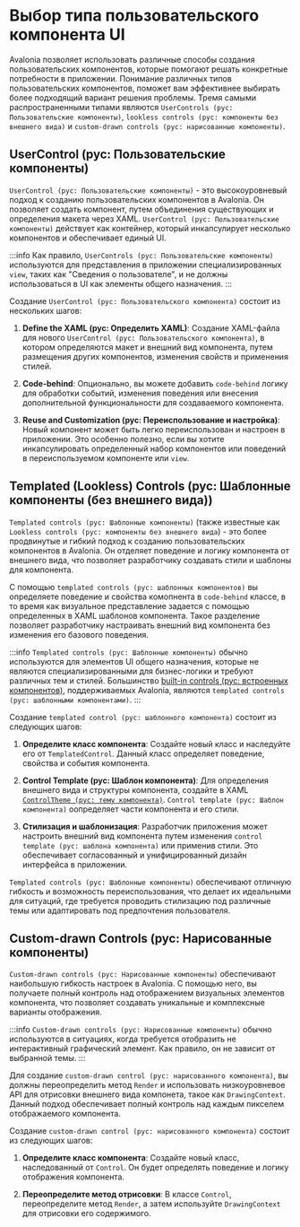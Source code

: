 # Выбор типа пользовательского компонента UI

Avalonia позволяет использовать различные способы создания пользовательских компонентов, которые помогают решать конкретные потребности в приложении.
Понимание различных типов пользовательских компонентов, поможет вам эффективнее выбирать более подходящий вариант решения проблемы.
Тремя самыми распространенными типами являются `UserControls (рус: Пользовательские компоненты)`, `lookless controls (рус: компоненты без внешнего вида)` и `custom-drawn controls (рус: нарисованные компоненты)`.

## UserControl (рус: Пользовательские компоненты)

`UserControl (рус: Пользовательские компоненты)` - это высокоуровневый подход к созданию пользовательских компонентов в Avalonia. Он позволяет создать компонент, путем объединения существующих и определения макета через XAML.
`UserControl (рус: Пользовательские компоненты)` действует как контейнер, который инкапсулирует несколько компонентов и обеспечивает единый UI.

:::info
Как правило, `UserControls (рус: Пользовательские компоненты)` используются для представления в приложении специализированных `view`, таких как "Сведения о пользователе", и не должны использоваться в UI как элементы общего назначения.
:::

Создание `UserControl (рус: Пользовательского компонента)` состоит из нескольких шагов:

1. **Define the XAML (рус: Определить XAML)**: Создание XAML-файла для нового `UserControl (рус: Пользовательского компонента)`, в котором определяются макет и внешний вид компонента, путем размещения других компонентов, изменения свойств и применения стилей.

2. **Code-behind**: Опционально, вы можете добавить `code-behind` логику для обработки событий, изменения поведения или внесения дополнительной функциональности для создаваемого компонента.

3. **Reuse and Customization (рус: Переиспользование и настройка)**: Новый компонент может быть легко переиспользован и настроен в приложении. Это особенно полезно, если вы хотите инкапсулировать определенный набор компонентов или поведений в переиспользуемом компоненте или `view`.

<GitHubSampleLink title="Custom Control" link="https://github.com/AvaloniaUI/AvaloniaUI.QuickGuides/tree/main/CustomControl"/>

## Templated (Lookless) Controls (рус: Шаблонные компоненты (без внешнего вида))

`Templated controls (рус: Шаблонные компоненты)` (также известные как `Lookless controls (рус: компоненты без внешнего вида`) - это более продвинутые и гибкий подход к созданию пользовательских компонентов в Avalonia.
Он отделяет поведение и логику компонента от внешнего вида, что позволяет разработчику создавать стили и шаблоны для компонента.

С помощью `templated controls (рус: шаблонных компонентов)` вы определяете поведение и свойства комопнента в `code-behind` классе, в то время как визуальное представление задается с помощью определенных в XAML шаблонов компонента.
Такое разделение позволяет разработчику настраивать внешний вид компонента без изменения его базового поведения.

:::info
`Templated controls (рус: Шаблонные компоненты)` обычно используются для элементов UI общего назначения, которые не являются специализированными для бизнес-логики и требуют различных тем и стилей.
Большинство [built-in controls (рус: встроенных компонентов)](../builtin-controls.md), поддерживаемых Avalonia, являются `templated controls (рус: шаблонными компонентами)`.
:::

Создание `templated control (рус: шаблонного компонента)` состоит из следующих шагов:

1. **Определите класс компонента**: Создайте новый класс и наследуйте его от `TemplatedControl`. Данный класс определяет поведение, свойства и события компонента.

2. **Control Template (рус: Шаблон компонента)**: Для определения внешнего вида и структуры компонента, создайте в XAML [`ControlTheme (рус: тему компонента)`](control-themes). `Control template (рус: Шаблон компонента)` оопределяет части компонента и его стили.

3. **Стилизация и шаблонизация**: Разработчик приложения может настроить внешний вид компонента путем изменения `control template (рус: шаблона компонента)` или применив стили. Это обеспечивает согласованный и унифицированный дизайн интерфейса в приложении.

`Templated controls (рус: Шаблонные компоненты)` обеспечивают отличную гибкость и возможность переиспользования, что делает их идеальными для ситуаций, где требуется проводить стилизацию под различные темы или адаптировать под предпочтения пользователя.

## Custom-drawn Controls (рус: Нарисованные компоненты)

`Custom-drawn controls (рус: Нарисованные компоненты)` обеспечивают наибольшую гибкость настроек в Avalonia. С помощью него, вы получаете полный контроль над отображением визуальных элементов компонента, что позволяет создавать уникальные и комплексные варианты отображения.

:::info
`Custom-drawn controls (рус: Нарисованные компоненты)` обычно используются в ситуациях, когда требуется отобразить не интерактивный графический элемент. Как правило, он не зависит от выбранной темы.
:::

Для создание `custom-drawn control (рус: нарисованного компонента)`, вы должны переопределить метод `Render` и использовать низкоуровневое API для отрисовки внешнего вида компонета, такое как `DrawingContext`. Данный подход обеспечивает полный контроль над каждым пикселем отображаемого компонента.

Создание `custom-drawn control (рус: нарисованного компонента)` состоит из следующих шагов:

1. **Определите класс компонента**: Создайте новый класс, наследованный от `Control`. Он будет определять поведение и логику отображения компонента.

2. **Переопределите метод отрисовки**: В классе `Control`, переопределите метод `Render`, а затем используйте `DrawingContext` для отрисовки его содержимого.

